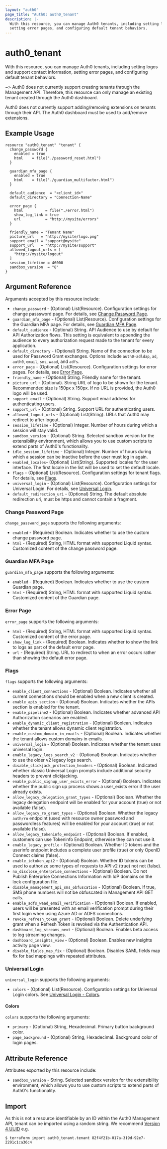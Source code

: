 ```yaml
---
layout: "auth0"
page_title: "Auth0: auth0_tenant"
description: |-
  With this resource, you can manage Auth0 tenants, including setting logos and support contact information, 
  setting error pages, and configuring default tenant behaviors.
---
```


# auth0_tenant

With this resource, you can manage Auth0 tenants, including setting logos and support contact information, setting error
pages, and configuring default tenant behaviors.

~> Auth0 does not currently support creating tenants through the Management API. Therefore, this resource can only 
manage an existing tenant created through the Auth0 dashboard. 

Auth0 does not currently support adding/removing extensions on tenants through their API. The Auth0 dashboard must be 
used to add/remove extensions. 

## Example Usage

```hcl
resource "auth0_tenant" "tenant" {
  change_password {
    enabled = true
    html    = file("./password_reset.html")
  }

  guardian_mfa_page {
    enabled = true
    html    = file("./guardian_multifactor.html")
  }

  default_audience  = "<client_id>"
  default_directory = "Connection-Name"

  error_page {
    html          = file("./error.html")
    show_log_link = true
    url           = "http://mysite/errors"
  }

  friendly_name = "Tenant Name"
  picture_url   = "http://mysite/logo.png"
  support_email = "support@mysite"
  support_url   = "http://mysite/support"
  allowed_logout_urls = [
    "http://mysite/logout"
  ]
  session_lifetime = 46000
  sandbox_version  = "8"
}
```

## Argument Reference

Arguments accepted by this resource include:

* `change_password` - (Optional) List(Resource). Configuration settings for change passsword page. For details, see [Change Password Page](#change-password-page).
* `guardian_mfa_page` - (Optional) List(Resource). Configuration settings for the Guardian MFA page. For details, see [Guardian MFA Page](#guardian-mfa-page).
* `default_audience` - (Optional) String. API Audience to use by default for API Authorization flows. This setting is equivalent to appending the audience to every authorization request made to the tenant for every application.
* `default_directory` - (Optional) String. Name of the connection to be used for Password Grant exchanges. Options include `auth0-adldap`, `ad`, `auth0`, `email`, `sms`, `waad`, and `adfs`.
* `error_page` - (Optional) List(Resource). Configuration settings for error pages. For details, see [Error Page](#error-page).
* `friendly_name` - (Optional) String. Friendly name for the tenant.
* `picture_url` - (Optional). String URL of logo to be shown for the tenant. Recommended size is 150px x 150px. If no URL is provided, the Auth0 logo will be used. 
* `support_email` - (Optional) String. Support email address for authenticating users.
* `support_url` - (Optional) String. Support URL for authenticating users.
* `allowed_logout_urls` - (Optional) List(String). URLs that Auth0 may redirect to after logout.
* `session_lifetime` - (Optional) Integer. Number of hours during which a session will stay valid.
* `sandbox_version` - (Optional) String. Selected sandbox version for the extensibility environment, which allows you to use custom scripts to extend parts of Auth0's functionality.
* `idle_session_lifetime` - (Optional) Integer. Number of hours during which a session can be inactive before the user must log in again.
* `enabled_locales`- (Optional) List(String). Supported locales for the user interface. The first locale in the list will be used to set the default locale.
* `flags` - (Optional) List(Resource). Configuration settings for tenant flags. For details, see [Flags](#flags).
* `universal_login` - (Optional) List(Resource). Configuration settings for Universal Login. For details, see [Universal Login](#universal-login).
* `default_redirection_uri` - (Optional) String. The default absolute redirection uri, must be https and cannot contain a fragment.

### Change Password Page

`change_password_page` supports the following arguments:

* `enabled` - (Required) Boolean. Indicates whether to use the custom change password page.
* `html` - (Required) String, HTML format with supported Liquid syntax. Customized content of the change password page.

### Guardian MFA Page

`guardian_mfa_page` supports the following arguments:

* `enabled` - (Required) Boolean. Indicates whether to use the custom Guardian page.
* `html` - (Required) String, HTML format with supported Liquid syntax. Customized content of the Guardian page.

### Error Page

`error_page` supports the following arguments:

* `html` - (Required) String, HTML format with supported Liquid syntax. Customized content of the error page.
* `show_log_link` - (Required) Boolean. Indicates whether to show the link to logs as part of the default error page.
* `url` - (Required) String. URL to redirect to when an error occurs rather than showing the default error page.

### Flags

`flags` supports the following arguments:

* `enable_client_connections` - (Optional) Boolean. Indicates whether all current connections should be enabled when a new client is created.
* `enable_apis_section` - (Optional) Boolean. Indicates whether the APIs section is enabled for the tenant.
* `enable_pipeline2` - (Optional) Boolean. Indicates whether advanced API Authorization scenarios are enabled.
* `enable_dynamic_client_registration` - (Optional) Boolean. Indicates whether the tenant allows dynamic client registration.
* `enable_custom_domain_in_emails` - (Optional) Boolean. Indicates whether the tenant allows custom domains in emails.
* `universal_login` - (Optional) Boolean. Indicates whether the tenant uses universal login.
* `enable_legacy_logs_search_v2` - (Optional) Boolean. Indicates whether to use the older v2 legacy logs search.
* `disable_clickjack_protection_headers` - (Optional) Boolean. Indicated whether classic Universal Login prompts include additional security headers to prevent clickjacking.
* `enable_public_signup_user_exists_error` - (Optional) Boolean. Indicates whether the public sign up process shows a user_exists error if the user already exists.
* `allow_legacy_delegation_grant_types` - (Optional) Boolean. Whether the legacy delegation endpoint will be enabled for your account (true) or not available (false).
* `allow_legacy_ro_grant_types` - (Optional) Boolean. Whether the legacy `auth/ro` endpoint (used with resource owner password and passwordless features) will be enabled for your account (true) or not available (false).
* `allow_legacy_tokeninfo_endpoint` - (Optional) Boolean. If enabled, customers can use Tokeninfo Endpoint, otherwise they can not use it.
* `enable_legacy_profile` - (Optional) Boolean. Whether ID tokens and the userinfo endpoint includes a complete user profile (true) or only OpenID Connect claims (false).
* `enable_idtoken_api2` - (Optional) Boolean. Whether ID tokens can be used to authorize some types of requests to API v2 (true) not not (false).
* `no_disclose_enterprise_connections` - (Optional) Boolean. Do not Publish Enterprise Connections Information with IdP domains on the lock configuration file.
* `disable_management_api_sms_obfuscation` - (Optional) Boolean. If true, SMS phone numbers will not be obfuscated in Management API GET calls.
* `enable_adfs_waad_email_verification` - (Optional) Boolean. If enabled, users will be presented with an email verification prompt during their first login when using Azure AD or ADFS connections.
* `revoke_refresh_token_grant` - (Optional) Boolean. Delete underlying grant when a Refresh Token is revoked via the Authentication API.
* `dashboard_log_streams_next` - (Optional) Boolean. Enables beta access to log streaming changes.
* `dashboard_insights_view` - (Optional) Boolean. Enables new insights activity page view.
* `disable_fields_map_fix` - (Optional) Boolean. Disables SAML fields map fix for bad mappings with repeated attributes.

### Universal Login

`universal_login` supports the following arguments:

* `colors` - (Optional) List(Resource). Configuration settings for Universal Login colors. See [Universal Login - Colors](#colors).

#### Colors 

`colors` supports the following arguments:

* `primary` - (Optional) String, Hexadecimal. Primary button background color.
* `page_background` - (Optional) String, Hexadecimal. Background color of login pages.

## Attribute Reference

Attributes exported by this resource include:

* `sandbox_version` - String. Selected sandbox version for the extensibility environment, which allows you to use custom scripts to extend parts of Auth0's functionality.

## Import

As this is not a resource identifiable by an ID within the Auth0 Management API, tenant can be imported using a random
string. We recommend [Version 4 UUID](https://www.uuidgenerator.net/version4) e.g.

```shell
$ terraform import auth0_tenant.tenant 82f4f21b-017a-319d-92e7-2291c1ca36c4
```
